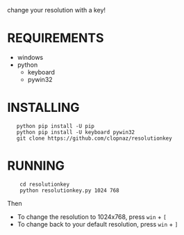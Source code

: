 change your resolution with a key!
# REQUIREMENTS
- windows
- python
    - keyboard
    - pywin32
# INSTALLING
```
   python pip install -U pip
   python pip install -U keyboard pywin32
   git clone https://github.com/clopnaz/resolutionkey
```
# RUNNING
```
    cd resolutionkey
    python resolutionkey.py 1024 768 
```
Then
- To change the resolution to 1024x768, press `win` + `[`
- To change back to your default resolution, press `win` + `]`
